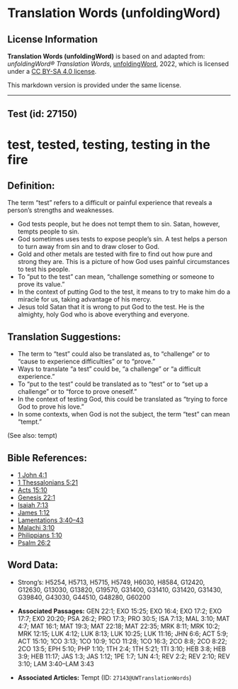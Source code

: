 # Translation Words (unfoldingWord)

## License Information

**Translation Words (unfoldingWord)** is based on and adapted from: _unfoldingWord® Translation Words_, [unfoldingWord](https://unfoldingword.org/utw), 2022, which is licensed under a [CC BY-SA 4.0 license](https://creativecommons.org/licenses/by-sa/4.0/legalcode.en).

This markdown version is provided under the same license.



--------------------------------

## Test (id: 27150)

test, tested, testing, testing in the fire
==========================================

Definition:
-----------

The term “test” refers to a difficult or painful experience that reveals a person’s strengths and weaknesses.

* God tests people, but he does not tempt them to sin. Satan, however, tempts people to sin.
* God sometimes uses tests to expose people’s sin. A test helps a person to turn away from sin and to draw closer to God.
* Gold and other metals are tested with fire to find out how pure and strong they are. This is a picture of how God uses painful circumstances to test his people.
* To “put to the test” can mean, “challenge something or someone to prove its value.”
* In the context of putting God to the test, it means to try to make him do a miracle for us, taking advantage of his mercy.
* Jesus told Satan that it is wrong to put God to the test. He is the almighty, holy God who is above everything and everyone.

Translation Suggestions:
------------------------

* The term to “test” could also be translated as, to “challenge” or to “cause to experience difficulties” or to “prove.”
* Ways to translate “a test” could be, “a challenge” or “a difficult experience.”
* To “put to the test” could be translated as to “test” or to “set up a challenge” or to “force to prove oneself.”
* In the context of testing God, this could be translated as “trying to force God to prove his love.”
* In some contexts, when God is not the subject, the term “test” can mean “tempt.”

(See also: tempt)

Bible References:
-----------------

* [1 John 4:1](https://ref.ly/1John4:1)
* [1 Thessalonians 5:21](https://ref.ly/1Thess5:21)
* [Acts 15:10](https://ref.ly/Acts15:10)
* [Genesis 22:1](https://ref.ly/Gen22:1)
* [Isaiah 7:13](https://ref.ly/Isa7:13)
* [James 1:12](https://ref.ly/Jas1:12)
* [Lamentations 3:40–43](https://ref.ly/Lam3:40-Lam3:43)
* [Malachi 3:10](https://ref.ly/Mal3:10)
* [Philippians 1:10](https://ref.ly/Phil1:10)
* [Psalm 26:2](https://ref.ly/Ps26:2)

Word Data:
----------

* Strong’s: H5254, H5713, H5715, H5749, H6030, H8584, G12420, G12630, G13030, G13820, G19570, G31400, G31410, G31420, G31430, G39840, G43030, G44510, G48280, G60200

* **Associated Passages:** GEN 22:1; EXO 15:25; EXO 16:4; EXO 17:2; EXO 17:7; EXO 20:20; PSA 26:2; PRO 17:3; PRO 30:5; ISA 7:13; MAL 3:10; MAT 4:7; MAT 16:1; MAT 19:3; MAT 22:18; MAT 22:35; MRK 8:11; MRK 10:2; MRK 12:15; LUK 4:12; LUK 8:13; LUK 10:25; LUK 11:16; JHN 6:6; ACT 5:9; ACT 15:10; 1CO 3:13; 1CO 10:9; 1CO 11:28; 1CO 16:3; 2CO 8:8; 2CO 8:22; 2CO 13:5; EPH 5:10; PHP 1:10; 1TH 2:4; 1TH 5:21; 1TI 3:10; HEB 3:8; HEB 3:9; HEB 11:17; JAS 1:3; JAS 1:12; 1PE 1:7; 1JN 4:1; REV 2:2; REV 2:10; REV 3:10; LAM 3:40–LAM 3:43
* **Associated Articles:** Tempt (ID: `27143@UWTranslationWords`)

